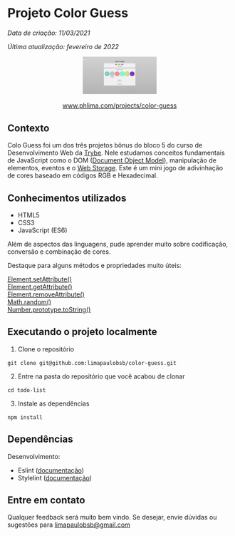 # Projeto Color Guess

*Data de criação: 11/03/2021*

*Última atualização: fevereiro de 2022*

<p align="center"><img width="33%" src="https://raw.githubusercontent.com/limapaulobsb/color-guess/main/Screenshot.png" alt="Project Screenshot" /></p>

<p align="center"><a href="http://phlima.com/projects/color-guess" target="_blank" >www.phlima.com/projects/color-guess</a></p>

## Contexto

Colo Guess foi um dos três projetos bônus do bloco 5 do curso de Desenvolvimento Web da [Trybe](https://www.betrybe.com/). Nele estudamos conceitos fundamentais de JavaScript como o DOM ([Document Object Model](https://dom.spec.whatwg.org/)), manipulação de elementos, eventos e o [Web Storage](https://developer.mozilla.org/en-US/docs/Web/API/Web_Storage_API). Este é um mini jogo de adivinhação de cores baseado em códigos RGB e Hexadecimal.

## Conhecimentos utilizados

- HTML5
- CSS3
- JavaScript (ES6)

Além de aspectos das linguagens, pude aprender muito sobre codificação, conversão e combinação de cores.

Destaque para alguns métodos e propriedades muito úteis:

[Element.setAttribute()](https://developer.mozilla.org/en-US/docs/Web/API/Element/setAttribute)  
[Element.getAttribute()](https://developer.mozilla.org/en-US/docs/Web/API/Element/getAttribute)  
[Element.removeAttribute()](https://developer.mozilla.org/en-US/docs/Web/API/Element/removeAttribute)  
[Math.random()](https://developer.mozilla.org/en-US/docs/Web/JavaScript/Reference/Global_Objects/Math/random)  
[Number.prototype.toString()](https://developer.mozilla.org/en-US/docs/Web/JavaScript/Reference/Global_Objects/Number/toString)  


## Executando o projeto localmente

1. Clone o repositório

```
git clone git@github.com:limapaulobsb/color-guess.git
```

2. Entre na pasta do repositório que você acabou de clonar

```
cd todo-list
```

3. Instale as dependências

```
npm install
```

## Dependências

Desenvolvimento:

- Eslint ([documentação](https://eslint.org/))
- Stylelint ([documentação](https://stylelint.io/))

## Entre em contato

Qualquer feedback será muito bem vindo. Se desejar, envie dúvidas ou sugestões para limapaulobsb@gmail.com